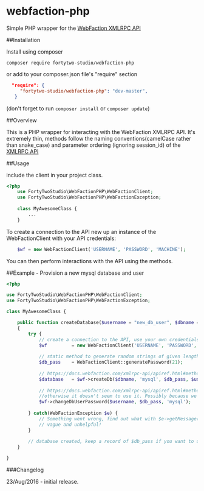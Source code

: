 # webfaction-php
Simple PHP wrapper for the [WebFaction XMLRPC API](https://docs.webfaction.com/xmlrpc-api/apiref.html)


##Installation

Install using composer

`composer require fortytwo-studio/webfaction-php`

or add to your composer.json file's "require" section

```json
  "require": {
     "fortytwo-studio/webfaction-php": "dev-master",
   }
```
(don't forget to run `composer install` or `composer update`)

##Overview

This is a PHP wrapper for interacting with the WebFaction XMLRPC API. It's extremely thin, methods follow the naming conventions(camelCase rather than snake_case) and parameter ordering (ignoring session_id) of the [XMLRPC API](https://docs.webfaction.com/xmlrpc-api/apiref.html)

##Usage

include the client in your project class.

```php
<?php
    use FortyTwoStudio\WebFactionPHP\WebFactionClient;
    use FortyTwoStudio\WebFactionPHP\WebFactionException;
    
    class MyAwesomeClass {
        ...
    }
```

To create a connection to the API new up an instance of the WebFactionClient with your API credentials:
```php
    $wf = new WebFactionClient('USERNAME', 'PASSWORD', 'MACHINE');
```

You can then perform interactions with the API using the methods.

##Example - Provision a new mysql database and user
```php
<?php

use FortyTwoStudio\WebFactionPHP\WebFactionClient;
use FortyTwoStudio\WebFactionPHP\WebFactionException;

class MyAwesomeClass {

    public function createDatabase($username = "new_db_user", $dbname = "my_new_db")
    {
        try {
            // create a connection to the API, use your own credentials here, obvs
            $wf         = new WebFactionClient('USERNAME', 'PASSWORD', 'MACHINE');
            
            // static method to generate random strings of given length
            $db_pass    = WebFactionClient::generatePassword(21); 
            
            // https://docs.webfaction.com/xmlrpc-api/apiref.html#method-create_db
            $database   = $wf->createDb($dbname, 'mysql', $db_pass, $username);
            
            // https://docs.webfaction.com/xmlrpc-api/apiref.html#method-change_db_user_password
            //otherwise it doesn't seem to use it. Possibly because we're creating the user at the same time as the DB above
            $wf->changeDbUserPassword($username, $db_pass, 'mysql'); 
            
        } catch(WebFactionException $e) {
            // Something went wrong, find out what with $e->getMessage() but be warned, WebFaction exception messages are often 
            // vague and unhelpful!
        }
        
        // database created, keep a record of $db_pass if you want to use it somewhere!
    }

}
```
###Changelog

23/Aug/2016 - initial release.